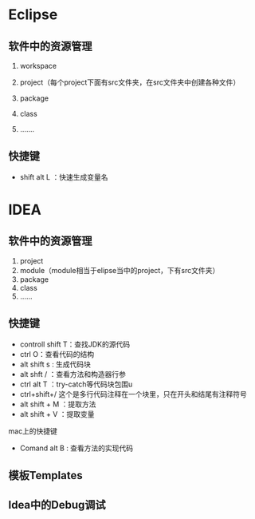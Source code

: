 # Eclipse

## 软件中的资源管理

1. workspace

2. project（每个project下面有src文件夹，在src文件夹中创建各种文件）
3. package
4. class
5. .......

## 快捷键

- shift alt L ：快速生成变量名




# IDEA

## 软件中的资源管理

1. project
2. module（module相当于elipse当中的project，下有src文件夹）
3. package
4. class
5. ......

## 快捷键

- controll shift T：查找JDK的源代码
- ctrl O：查看代码的结构
- alt shift s : 生成代码块
- alt shft / ：查看方法和构造器行参
- ctrl alt  T ：try-catch等代码块包围u
- ctrl+shift+/ 这个是多行代码注释在一个块里，只在开头和结尾有注释符号
- alt shift + M ：提取方法
- alt shift + V ：提取变量



mac上的快捷键

- Comand alt B : 查看方法的实现代码


## 模板Templates





## Idea中的Debug调试

 

